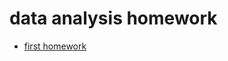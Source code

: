 # data analysis homework

- [first homework](https://github.com/im-iron-man/data-analysis-homework/tree/master/1)
